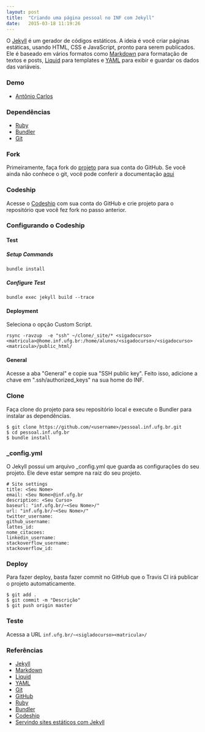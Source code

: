 ```yaml
---
layout: post
title:  "Criando uma página pessoal no INF com Jekyll"
date:   2015-03-18 11:19:26
---
```


O [Jekyll](http://jekyllrb.com) é um gerador de códigos estáticos. A ideia é você criar páginas estáticas, usando HTML, CSS e JavaScript, pronto para serem publicados. Ele é baseado em vários formatos como [Markdown](http://daringfireball.net/projects/markdown/) para formatação de textos e posts, [Liquid](http://liquidmarkup.org/) para templates e [YAML](http://yaml.org/) para exibir e guardar os dados das variáveis. 

### Demo 

* [Antônio Carlos](http://inf.ufg.br/~msc20150217/)

### Dependências

* [Ruby](https://www.ruby-lang.org/)
* [Bundler](http://bundler.io/)
* [Git](http://git-scm.com/)

### Fork

Primeiramente, faça fork do [projeto](https://github.com/acfreitas/pessoal.inf.ufg.br)  para sua conta do GitHub. Se você ainda não conhece o git, você pode conferir a documentação [aqui](https://help.github.com/articles/fork-a-repo/)

### Codeship

Acesse o [Codeship](https://codeship.com/documentation) com sua conta do GitHub e crie projeto para o repositório que você fez fork no passo anterior. 

### Configurando o Codeship

#### Test

##### Setup Commands

```bundle install```

##### Configure Test

```bundle exec jekyll build --trace```

#### Deployment

Seleciona o opção Custom Script. 

```rsync -ravzup  -e "ssh" ~/clone/_site/* <sigadocurso><matricula>@home.inf.ufg.br:/home/alunos/<sigadocurso>/<sigadocurso><matricula>/public_html/```

#### General

Acesse a aba "General" e copie sua "SSH public key". Feito isso, adicione a chave em ".ssh/authorized_keys" na sua home do INF. 

### Clone

Faça clone do projeto para seu repositório local e execute o Bundler para instalar as dependências.

    $ git clone https://github.com/<username>/pessoal.inf.ufg.br.git
    $ cd pessoal.inf.ufg.br
    $ bundle install

### _config.yml

O Jekyll possui um arquivo _config.yml que guarda as configurações do seu projeto. Ele deve estar sempre na raiz do seu projeto. 

    # Site settings
    title: <Seu Nome>
    email: <Seu Nome>@inf.ufg.br
    description: <Seu Curso>
    baseurl: "inf.ufg.br/~<Seu Nome>/" 
    url: "inf.ufg.br/~<Seu Nome>/" 
    twitter_username:
    github_username:
    lattes_id:
    nome_citacoes: 
    linkedin_username:
    stackoverflow_username: 
    stackoverflow_id: 

### Deploy 

Para fazer deploy, basta fazer commit no GitHub que o Travis CI irá publicar o projeto automaticamente. 

    $ git add .
    $ git commit -m "Descrição" 
    $ git push origin master

### Teste

Acessa a URL ```inf.ufg.br/~<sigladocurso><matricula>/```

### Referências 

* [Jekyll](http://jekyllrb.com/) 
* [Markdown](http://daringfireball.net/projects/markdown/)
* [Liquid](http://liquidmarkup.org/) 
* [YAML](http://yaml.org/)
* [Git](http://git-scm.com/)
* [GitHub](https://github.com/)
* [Ruby](https://www.ruby-lang.org/)
* [Bundler](http://bundler.io/)
* [Codeship](https://codeship.com/documentation/continuous-deployment/deployment-with-ftp-sftp-scp/#continuous-deployment-with-rsync) 
* [Servindo sites estáticos com Jekyll](http://tableless.com.br/jekyll-servindo-sites-estaticos/)